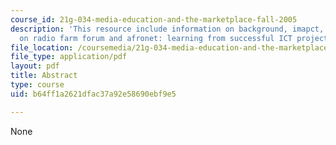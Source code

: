 ```yaml
---
course_id: 21g-034-media-education-and-the-marketplace-fall-2005
description: 'This resource include information on background, imapct, challenges,
  on radio farm forum and afronet: learning from successful ICT projects in zambia.'
file_location: /coursemedia/21g-034-media-education-and-the-marketplace-fall-2005/b64ff1a2621dfac37a92e58690ebf9e5_MIT21G_034F05_zambiancs.pdf
file_type: application/pdf
layout: pdf
title: Abstract
type: course
uid: b64ff1a2621dfac37a92e58690ebf9e5

---
```

None